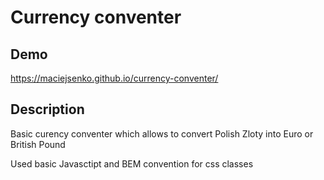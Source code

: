 # Currency conventer
## Demo
https://maciejsenko.github.io/currency-conventer/

## Description
Basic curency conventer which allows to convert Polish Zloty into Euro or British Pound 

Used basic Javasctipt and BEM convention for css classes
